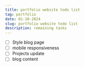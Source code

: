 ```yaml
---
title: portfolio website todo list
tag: portfolio
date: 01-10-2024
slug: portfolio website todo list
description: remaining tasks
---
```


- [ ] Style blog page
- [ ] mobile responsiveness
- [ ] Projects update
- [ ] blog content
